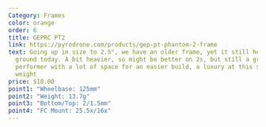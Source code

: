 ```yaml
---
Category: Frames
color: orange
order: 6
title: GEPRC PT2
link: https://pyrodrone.com/products/gep-pt-phantom-2-frame
text: Going up in size to 2.5", we have an older frame, yet it still holds
  ground today. A bit heavier, so might be better on 2s, but still a great
  performer with a lot of space for an easier build, a luxury at this size and
  weight
price: $18.00
point1: "Wheelbase: 125mm"
point2: "Weight: 13.7g"
point3: "Bottom/Top: 2/1.5mm"
point4: "FC Mount: 25.5x/16x"
---
```

